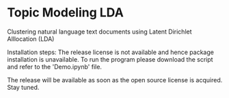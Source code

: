 # Topic Modeling LDA
Clustering natural language text documents using Latent Dirichlet Alllocation (LDA)


Installation steps: 
The release license is not available and hence package installation is unavailable. To run the program please download the script and refer to the 'Demo.ipynb' file.

The release will be available as soon as the open source license is acquired. Stay tuned.
